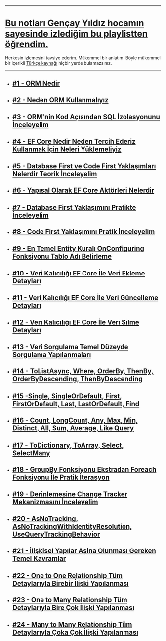 ***
# [Bu notları Gençay Yıldız hocamın sayesinde izlediğim bu playlistten öğrendim.](https://www.youtube.com/playlist?list=PLQVXoXFVVtp1o3nq3-IXv42bPaFlzroBE)
Herkesin izlemesini tavsiye ederim. Mükemmel bir anlatım. Böyle mükemmel bir içerikli [Türkçe kaynağı](https://www.youtube.com/c/Gen%C3%A7ayY%C4%B1ld%C4%B1z) 
hiçbir yerde bulamazsınız.
***
- ## [#1 - ORM Nedir](https://github.com/musauyumaznotes/CSharp/blob/main/Gen%C3%A7ayY%C4%B1ld%C4%B1z/Entity%20Framework%20Core/%231%20-%20ORM%20Nedir/ReadMe.md)
- ## [#2 - Neden ORM Kullanmalıyız](https://github.com/musauyumaznotes/CSharp/blob/main/Gen%C3%A7ayY%C4%B1ld%C4%B1z/Entity%20Framework%20Core/%232%20-%20Neden%20ORM%20Kullanmal%C4%B1y%C4%B1z/ReadMe.md)
- ## [#3 - ORM'nin Kod Açısından SQL İzolasyonunu İnceleyelim](https://github.com/musauyumaznotes/CSharp/blob/main/Gen%C3%A7ayY%C4%B1ld%C4%B1z/Entity%20Framework%20Core/%233%20-%20ORM'nin%20Kod%20A%C3%A7%C4%B1s%C4%B1ndan%20SQL%20%C4%B0zolasyonunu%20%C4%B0nceleyelim/ReadMe.md)
- ## [#4 - EF Core Nedir Neden Tercih Ederiz Kullanmak İçin Neleri Yüklemeliyiz](https://github.com/musauyumaznotes/CSharp/blob/main/Gen%C3%A7ayY%C4%B1ld%C4%B1z/Entity%20Framework%20Core/%234%20-%20EF%20Core%20Nedir%20Neden%20Tercih%20Ederiz%20Kullanmak%20%C4%B0%C3%A7in%20Neleri%20Y%C3%BCklemeliyiz/ReadMe.md)
- ## [#5 - Database First ve Code First Yaklaşımları Nelerdir Teorik İnceleyelim](https://github.com/musauyumaznotes/CSharp/blob/main/Gen%C3%A7ayY%C4%B1ld%C4%B1z/Entity%20Framework%20Core/%235%20-%20Database%20First%20ve%20Code%20First%20Yakla%C5%9F%C4%B1mlar%C4%B1%20Nelerdir%20Teorik%20%C4%B0nceleyelim/ReadMe.md)
- ## [#6 - Yapısal Olarak EF Core Aktörleri Nelerdir](https://github.com/musauyumaznotes/CSharp/blob/main/Gen%C3%A7ayY%C4%B1ld%C4%B1z/Entity%20Framework%20Core/%236%20-%20Yap%C4%B1sal%20Olarak%20EF%20Core%20Akt%C3%B6rleri%20Nelerdir/ReadMe.md)
- ## [#7 - Database First Yaklaşımını Pratikte İnceleyelim](https://github.com/musauyumaznotes/CSharp/blob/main/Gen%C3%A7ayY%C4%B1ld%C4%B1z/Entity%20Framework%20Core/%237%20-%20Database%20First%20Yakla%C5%9F%C4%B1m%C4%B1n%C4%B1%20Pratikte%20%C4%B0nceleyelim/ReadMe.md)
- ## [#8 - Code First Yaklaşımını Pratik İnceleyelim](https://github.com/musauyumaznotes/CSharp/blob/main/Gen%C3%A7ayY%C4%B1ld%C4%B1z/Entity%20Framework%20Core/%238%20-%20Code%20First%20Yakla%C5%9F%C4%B1m%C4%B1n%C4%B1%20Pratik%20%C4%B0nceleyelim/ReadMe.md)
- ## [#9 - En Temel Entity Kuralı OnConfiguring Fonksiyonu Tablo Adı Belirleme](https://github.com/musauyumaznotes/CSharp/blob/main/Gen%C3%A7ayY%C4%B1ld%C4%B1z/Entity%20Framework%20Core/%239%20-%20En%20Temel%20Entity%20Kural%C4%B1%20%20OnConfiguring%20Fonksiyonu%20%20Tablo%20Ad%C4%B1%20Belirleme/ReadMe.md)
- ## [#10 - Veri Kalıcılığı EF Core İle Veri Ekleme Detayları](https://github.com/musauyumaznotes/CSharp/blob/main/Gen%C3%A7ayY%C4%B1ld%C4%B1z/Entity%20Framework%20Core/%2310%20-%20Veri%20Kal%C4%B1c%C4%B1l%C4%B1%C4%9F%C4%B1%20%20EF%20Core%20%C4%B0le%20Veri%20Ekleme%20Detaylar%C4%B1/ReadMe.md)
- ## [#11 - Veri Kalıcılığı EF Core İle Veri Güncelleme Detayları](https://github.com/musauyumaznotes/CSharp/blob/main/Gen%C3%A7ayY%C4%B1ld%C4%B1z/Entity%20Framework%20Core/%2311%20-%20Veri%20Kal%C4%B1c%C4%B1l%C4%B1%C4%9F%C4%B1%20%20EF%20Core%20%C4%B0le%20Veri%20G%C3%BCncelleme%20Detaylar%C4%B1/ReadMe.md)
- ## [#12 - Veri Kalıcılığı EF Core İle Veri Silme Detayları](https://github.com/musauyumaznotes/CSharp/blob/main/Gen%C3%A7ayY%C4%B1ld%C4%B1z/Entity%20Framework%20Core/%2312%20-%20Veri%20Kal%C4%B1c%C4%B1l%C4%B1%C4%9F%C4%B1%20%20EF%20Core%20%C4%B0le%20Veri%20Silme%20Detaylar%C4%B1/ReadMe.md)
- ## [#13 - Veri Sorgulama Temel Düzeyde Sorgulama Yapılanmaları](https://github.com/musauyumaznotes/CSharp/blob/main/Gen%C3%A7ayY%C4%B1ld%C4%B1z/Entity%20Framework%20Core/%2313%20-%20Veri%20Sorgulama%20%20Temel%20D%C3%BCzeyde%20Sorgulama%20Yap%C4%B1lanmalar%C4%B1/ReadMe.md)
- ## [#14 - ToListAsync, Where, OrderBy, ThenBy, OrderByDescending, ThenByDescending](https://github.com/musauyumaznotes/CSharp/blob/main/Gen%C3%A7ayY%C4%B1ld%C4%B1z/Entity%20Framework%20Core/%2314%20-%20ToListAsync%2C%20Where%2C%20OrderBy%2C%20ThenBy%2C%20OrderByDescending%2C%20ThenByDescending/ReadMe.md) 
- ## [#15 -Single, SingleOrDefault, First, FirstOrDefault, Last, LastOrDefault, Find](https://github.com/musauyumaznotes/CSharp/blob/main/Gen%C3%A7ayY%C4%B1ld%C4%B1z/Entity%20Framework%20Core/%2315%20-Single%2C%20SingleOrDefault%2C%20First%2C%20FirstOrDefault%2C%20Last%2C%20LastOrDefault%2C%20Find/ReadMe.md)
- ## [#16 - Count, LongCount, Any, Max, Min, Distinct, All, Sum, Average, Like Query](https://github.com/musauyumaznotes/CSharp/blob/main/Gen%C3%A7ayY%C4%B1ld%C4%B1z/Entity%20Framework%20Core/%2316%20-%20Count%2C%20LongCount%2C%20Any%2C%20Max%2C%20Min%2C%20Distinct%2C%20All%2C%20Sum%2C%20Average%2C%20Like%20Query/ReadMe.md)
- ## [#17 - ToDictionary, ToArray, Select, SelectMany](https://github.com/musauyumaznotes/CSharp/blob/main/Gen%C3%A7ayY%C4%B1ld%C4%B1z/Entity%20Framework%20Core/%2317%20-%20ToDictionary%2C%20ToArray%2C%20Select%2C%20SelectMany/ReadMe.md)
- ## [#18 - GroupBy Fonksiyonu Ekstradan Foreach Fonksiyonu İle Pratik İterasyon](https://github.com/musauyumaznotes/CSharp/blob/main/Gen%C3%A7ayY%C4%B1ld%C4%B1z/Entity%20Framework%20Core/%2318%20-%20GroupBy%20Fonksiyonu%20%20Ekstradan%20Foreach%20Fonksiyonu%20%C4%B0le%20Pratik%20%C4%B0terasyon/ReadMe.md)
- ## [#19 - Derinlemesine Change Tracker Mekanizmasını İnceleyelim](https://github.com/musauyumaznotes/CSharp/blob/main/Gen%C3%A7ayY%C4%B1ld%C4%B1z/Entity%20Framework%20Core/%2319%20-%20Derinlemesine%20Change%20Tracker%20Mekanizmas%C4%B1n%C4%B1%20%C4%B0nceleyelim/ReadMe.md)
- ## [#20 - AsNoTracking, AsNoTrackingWithIdentityResolution, UseQueryTrackingBehavior](https://github.com/musauyumaznotes/CSharp/blob/main/Gen%C3%A7ayY%C4%B1ld%C4%B1z/Entity%20Framework%20Core/%2320-AsNoTracking%2C%20AsNoTrackingWithIdentityResolution%2C%20UseQueryTrackingBehavior/ReadMe.md)
- ## [#21 - İlişkisel Yapılar Aşina Olunması Gereken Temel Kavramlar](https://github.com/musauyumaznotes/CSharp/blob/main/Gen%C3%A7ayY%C4%B1ld%C4%B1z/Entity%20Framework%20Core/%2321%20-%20%C4%B0li%C5%9Fkisel%20Yap%C4%B1lar%20%20A%C5%9Fina%20Olunmas%C4%B1%20Gereken%20Temel%20Kavramlar/ReadMe.md)
- ## [#22 - One to One Relationship Tüm Detaylarıyla Birebir İlişki Yapılanması](https://github.com/musauyumaznotes/CSharp/blob/main/Gen%C3%A7ayY%C4%B1ld%C4%B1z/Entity%20Framework%20Core/%2322%20-%20One%20to%20One%20Relationship%20%20T%C3%BCm%20Detaylar%C4%B1yla%20Birebir%20%C4%B0li%C5%9Fki%20Yap%C4%B1lanmas%C4%B1/ReadMe.md)
- ## [#23 - One to Many Relationship Tüm Detaylarıyla Bire Çok İlişki Yapılanması](https://github.com/musauyumaznotes/CSharp/blob/main/Gen%C3%A7ayY%C4%B1ld%C4%B1z/Entity%20Framework%20Core/%2323%20-%20One%20to%20Many%20Relationship%20%20T%C3%BCm%20Detaylar%C4%B1yla%20Bire%20%C3%87ok%20%C4%B0li%C5%9Fki%20Yap%C4%B1lanmas%C4%B1/ReadMe.md)
- ## [#24 - Many to Many Relationship Tüm Detaylarıyla Çoka Çok İlişki Yapılanması](https://github.com/musauyumaznotes/CSharp/blob/main/Gen%C3%A7ayY%C4%B1ld%C4%B1z/Entity%20Framework%20Core/%2324%20-%20Many%20to%20Many%20Relationship%20%20T%C3%BCm%20Detaylar%C4%B1yla%20%C3%87oka%20%C3%87ok%20%C4%B0li%C5%9Fki%20Yap%C4%B1lanmas%C4%B1/ReadMe.md)
